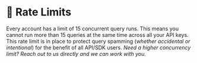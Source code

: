 # 🚦 Rate Limits

Every account has a limit of 15 concurrent query runs. This means you cannot run more than 15 queries at the same time across all your API keys. This rate limit is in place to protect query spamming (_whether accidental or intentional_) for the benefit of all API/SDK users. _Need a higher concurrency limit? Reach out to us directly and we can work with you._&#x20;
